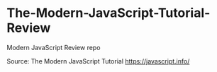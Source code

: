 # The-Modern-JavaScript-Tutorial-Review
Modern JavaScript Review repo

Source: 
The Modern JavaScript Tutorial
https://javascript.info/

